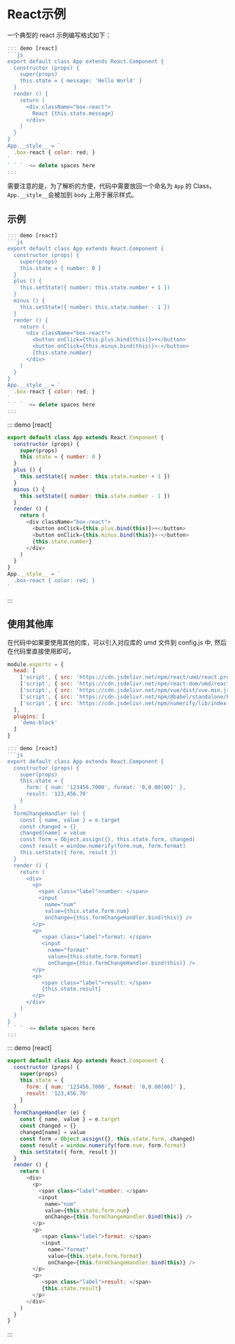 # React示例

一个典型的 react 示例编写格式如下：

```js
::: demo [react]
```js
export default class App extends React.Component {
  constructor (props) {
    super(props)
    this.state = { message: 'Hello World' }
  }
  render () {
    return (
      <div className="box-react">
        React {this.state.message}
      </div>
    )
  }
}
App.__style__ = `
  .box-react { color: red; }   
`
` ` `  <= delete spaces here
:::
```

需要注意的是，为了解析的方便，代码中需要放回一个命名为 `App` 的 Class，`App.__style__`会被加到 `body` 上用于展示样式。

## 示例

```js
::: demo [react]
```js
export default class App extends React.Component {
  constructor (props) {
    super(props)
    this.state = { number: 0 }
  }
  plus () {
    this.setState({ number: this.state.number + 1 })
  }
  minus () {
    this.setState({ number: this.state.number - 1 })
  }
  render () {
    return (
      <div className="box-react">
        <button onClick={this.plus.bind(this)}>+</button>
        <button onClick={this.minus.bind(this)}>-</button>
        {this.state.number}
      </div>
    )
  }
}
App.__style__ = `
  .box-react { color: red; }   
`
` ` `  <= delete spaces here
:::
```


::: demo [react]
```js
export default class App extends React.Component {
  constructor (props) {
    super(props)
    this.state = { number: 0 }
  }
  plus () {
    this.setState({ number: this.state.number + 1 })
  }
  minus () {
    this.setState({ number: this.state.number - 1 })
  }
  render () {
    return (
      <div className="box-react">
        <button onClick={this.plus.bind(this)}>+</button>
        <button onClick={this.minus.bind(this)}>-</button>
        {this.state.number}
      </div>
    )
  }
}
App.__style__ = `
  .box-react { color: red; }   
`
```
:::

## 使用其他库

在代码中如果要使用其他的库，可以引入对应库的 umd 文件到 config.js 中, 然后在代码里直接使用即可。

```js
module.exports = {
  head: [
    ['script', { src: 'https://cdn.jsdelivr.net/npm/react/umd/react.production.min.js' }],
    ['script', { src: 'https://cdn.jsdelivr.net/npm/react-dom/umd/react-dom.production.min.js' }],
    ['script', { src: 'https://cdn.jsdelivr.net/npm/vue/dist/vue.min.js' }],
    ['script', { src: 'https://cdn.jsdelivr.net/npm/@babel/standalone/babel.min.js' }],
    ['script', { src: 'https://cdn.jsdelivr.net/npm/numerify/lib/index.umd.min.js' }],
  ],
  plugins: [
    'demo-block'
  ]
}
```

```js
::: demo [react]
```js
export default class App extends React.Component {
  constructor (props) {
    super(props)
    this.state = {
      form: { num: '123456.7000', format: '0,0.00[00]' },
      result: '123,456.70'
    }
  }
  formChangeHandler (e) {
    const { name, value } = e.target
    const changed = {}
    changed[name] = value
    const form = Object.assign({}, this.state.form, changed)
    const result = window.numerify(form.num, form.format)
    this.setState({ form, result })
  }
  render () {
    return (
      <div>
        <p>
          <span class="label">number: </span>
          <input
            name="num"
            value={this.state.form.num}
            onChange={this.formChangeHandler.bind(this)} />
        </p>
        <p>
           <span class="label">format: </span>
           <input
             name="format"
             value={this.state.form.format}
             onChange={this.formChangeHandler.bind(this)} />
        </p>
        <p>
           <span class="label">result: </span>
           {this.state.result}
        </p>
      </div>
    )
  }
}
` ` `  <= delete spaces here
:::
```

::: demo [react]
```js
export default class App extends React.Component {
  constructor (props) {
    super(props)
    this.state = {
      form: { num: '123456.7000', format: '0,0.00[00]' },
      result: '123,456.70'
    }
  }
  formChangeHandler (e) {
    const { name, value } = e.target
    const changed = {}
    changed[name] = value
    const form = Object.assign({}, this.state.form, changed)
    const result = window.numerify(form.num, form.format)
    this.setState({ form, result })
  }
  render () {
    return (
      <div>
        <p>
          <span class="label">number: </span>
          <input
            name="num"
            value={this.state.form.num}
            onChange={this.formChangeHandler.bind(this)} />
        </p>
        <p>
           <span class="label">format: </span>
           <input
             name="format"
             value={this.state.form.format}
             onChange={this.formChangeHandler.bind(this)} />
        </p>
        <p>
           <span class="label">result: </span>
           {this.state.result}
        </p>
      </div>
    )
  }
}
```
:::


